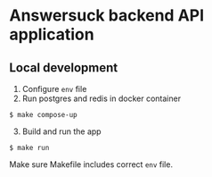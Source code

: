 # Answersuck backend API application

## Local development
1. Configure `env` file
2. Run postgres and redis in docker container
```shell
$ make compose-up
```
3. Build and run the app
```shell
$ make run
```

Make sure Makefile includes correct `env` file.